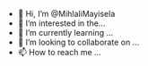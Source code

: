 - 👋 Hi, I’m @MihlaliMayisela
- 👀 I’m interested in the...
- 🌱 I’m currently learning ...
- 💞️ I’m looking to collaborate on ...
- 📫 How to reach me ...

<!---
MihlaliMayisela/MihlaliMayisela is a ✨ special ✨ repository because its `README.md` (this file) appears on your GitHub profile.
You can click the Preview link to take a look at your changes.
--->

